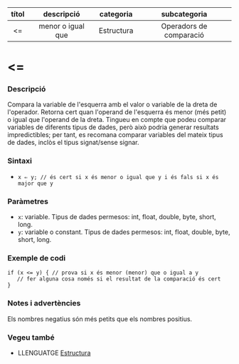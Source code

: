 
| títol | descripció | categoria | subcategoria |
| :---: | :--------: | :-------: | :----------: |
| <= | menor o igual que | Estructura | Operadors de comparació |

# <=

### Descripció

Compara la variable de l'esquerra amb el valor o variable de la dreta de l'operador. Retorna cert quan l'operand de l'esquerra és menor (més petit) o igual que l'operand de la dreta. Tingueu en compte que podeu comparar variables de diferents tipus de dades, però això podria generar resultats impredictibles; per tant, es recomana comparar variables del mateix tipus de dades, inclòs el tipus signat/sense signar.

### Sintaxi

*  `x ⇐ y; // és cert si x és menor o igual que y i és fals si x és major que y`

### Paràmetres

*  `x`: variable. Tipus de dades permesos: int, float, double, byte, short, long.  
*  `y`: variable o constant. Tipus de dades permesos: int, float, double, byte, short, long.

### Exemple de codi

```
if (x <= y) { // prova si x és menor (menor) que o igual a y
   // fer alguna cosa només si el resultat de la comparació és cert
}
```

### Notes i advertències

Els nombres negatius són més petits que els nombres positius.

### Vegeu també

*  LLENGUATGE [Estructura](../Estructura.md)  
